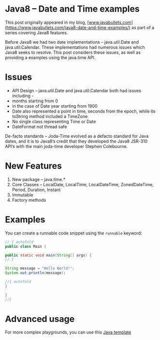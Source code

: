 # Java8 – Date and Time examples

This post originally appeared in my blog, [www.javabullets.com](https://www.javabullets.com/java8-date-and-time-examples/) as part of a series covering Java8 features.

Before Java8 we had two date implementations – java.util.Date and java.util.Calendar. These implementations had numerous issues which Java8 seeks to resolve. This post considers these issues, as well as providing a examples using the java.time API.

# Issues

* API Design – java.util.Date and java.util.Calendar both had issues including -
 * months starting from 0
 * in the case of Date year starting from 1900
 * Date also represented a point in time, seconds from the epoch, while its toString method included a TimeZone
 * No single class representing Time or Date
* DateFormat not thread safe

De-facto standards – Joda-Time evolved as a defacto standard for Java dates, and it is to Java8’s credit that they developed the Java8 JSR-310 API’s with the main joda-time developer Stephen Colebourne.

# New Features

1. New package – java.time.*
2. Core Classes – LocalDate, LocalTime, LocalDateTime, ZonedDateTime, Period, Duration, Instant
3. Immutable
4. Factory methods

# Examples

You can create a runnable code snippet using the `runnable` keyword:

```java runnable
// { autofold
public class Main {

public static void main(String[] args) {
// }

String message = "Hello World!";
System.out.println(message);

//{ autofold
}

}
//}
```

# Advanced usage

For more complex playgrounds, you can use this [Java template](https://github.com/TechDotIO/java-template)
